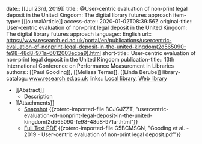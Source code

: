 date:: [[Jul 23rd, 2019]]
title:: @User-centric evaluation of non-print legal deposit in the United Kingdom: The digital library futures approach
item-type:: [[journalArticle]]
access-date:: 2020-01-02T08:39:56Z
original-title:: User-centric evaluation of non-print legal deposit in the United Kingdom: The digital library futures approach
language:: English
url:: https://www.research.ed.ac.uk/portal/en/publications/usercentric-evaluation-of-nonprint-legal-deposit-in-the-united-kingdom(2d565090-fe98-48d8-971a-6012003ecba9).html
short-title:: User-centric evaluation of non-print legal deposit in the United Kingdom
publication-title:: 13th International Conference on Performance Measurement in Libraries
authors:: [[Paul Gooding]], [[Melissa Terras]], [[Linda Berube]]
library-catalog:: www.research.ed.ac.uk
links:: [Local library](zotero://select/groups/2386895/items/QN84HSS5), [Web library](https://www.zotero.org/groups/2386895/items/QN84HSS5)

- [[Abstract]]
	- Description
- [[Attachments]]
	- [Snapshot](https://www.research.ed.ac.uk/portal/en/publications/usercentric-evaluation-of-nonprint-legal-deposit-in-the-united-kingdom(2d565090-fe98-48d8-971a-6012003ecba9).html) {{zotero-imported-file BCJGJZZT, "usercentric-evaluation-of-nonprint-legal-deposit-in-the-united-kingdom(2d565090-fe98-48d8-971a-.html"}}
	- [Full Text PDF](https://www.research.ed.ac.uk/portal/files/108752078/PGoodingFinalPaper.pdf) {{zotero-imported-file G5BCMSGN, "Gooding et al. - 2019 - User-centric evaluation of non-print legal deposit.pdf"}}